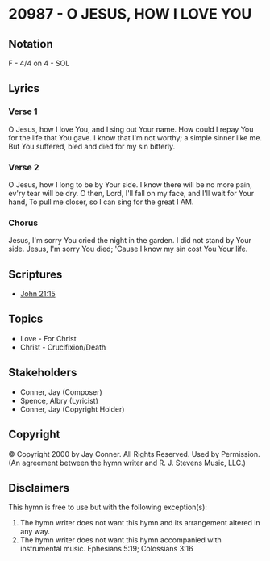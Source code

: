 # 20987 - O JESUS, HOW I LOVE YOU

## Notation

F - 4/4 on 4 - SOL

## Lyrics

### Verse 1

O Jesus, how I love You, and I sing out Your name. How could I repay You for the life that You gave. I know that I'm not worthy; a simple sinner like me. But You suffered, bled and died for my sin bitterly.

### Verse 2

O Jesus, how I long to be by Your side. I know there will be no more pain, ev'ry tear will be dry. O then, Lord, I'll fall on my face, and I'll wait for Your hand, To pull me closer, so I can sing for the great I AM.

### Chorus

Jesus, I'm sorry You cried the night in the garden. I did not stand by Your side. Jesus, I'm sorry You died; 'Cause I know my sin cost You Your life.


## Scriptures

- [John 21:15](https://www.biblegateway.com/passage/?search=John%2021%3A15)

## Topics

- Love - For Christ
- Christ - Crucifixion/Death

## Stakeholders

- Conner, Jay (Composer)
- Spence, Albry (Lyricist)
- Conner, Jay (Copyright Holder)

## Copyright

© Copyright 2000 by Jay Conner. All Rights Reserved. Used by Permission.
(An agreement between the hymn writer and R. J. Stevens Music, LLC.)

## Disclaimers

This hymn is free to use but with the following exception(s):
1. The hymn writer does not want this hymn and its arrangement altered in any way.
2. The hymn writer does not want this hymn accompanied with instrumental music.
Ephesians 5:19; Colossians 3:16

